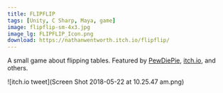 ```yaml
---
title: FLIPFLIP
tags: [Unity, C Sharp, Maya, game]
image: flipflip-sm-4x3.jpg
image_lg: FLIPFLIP_Icon.png
download: https://nathanwentworth.itch.io/flipflip/
---
```

A small game about flipping tables. Featured by [PewDiePie](https://youtu.be/n5nPR4rmBu0?t=157), [itch.io](https://twitter.com/itchio/status/584928245214089217), and others.

![itch.io tweet](Screen Shot 2018-05-22 at 10.25.47 am.png)